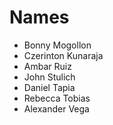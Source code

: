 # Names

* Bonny Mogollon
* Czerinton Kunaraja
* Ambar Ruiz
* John Stulich
* Daniel Tapia
* Rebecca Tobias
* Alexander Vega


